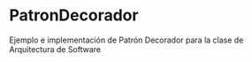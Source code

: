 # PatronDecorador
 Ejemplo e implementación de Patrón Decorador para la clase de Arquitectura de Software
